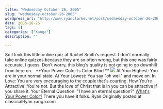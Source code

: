 ```yaml
---
title: "Wednesday October 26, 2005"
slug: "wednesday-october-26-2005"
wordpress_url: "http://www.ryanclarke.net/post/wednesday-october-26-2005/"
date: 2005-10-26
tags: []
categories: ["Xanga"]
description: ""

---
```


So I took this little online quiz at Rachel Smith's request. I don't normally take online quizzes because they are so often wrong, but this one was fairly accurate, I guess. Don't worry, this blog's quality is not going to go downhill from here on.
 
**Your Power Color Is Color Blind
**
![](http://www.ryanclarke.net/images/NoPic.gif)
At Your Highest:
 You are in your normal state.
At Your Lowest:
 You say "oh well" and move on.
In Love:
 You are very encouraging to the couple that's courting.
How You're Attractive:
 You're not. But the love of Christ that is in you can be attractive if you share it.
Your Eternal Question:
 "I have an eternal question?"
[What's Your Power Color?](http://www.blogthings.com/whatsyourpowercolorquiz/)
 There you have it folks.
 Ryan
Originally posted at classicalRyan.xanga.com
